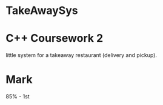 # TakeAwaySys

# C++ Coursework 2

little system for a takeaway restaurant (delivery and pickup).

# Mark
85% - 1st
